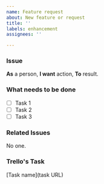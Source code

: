```yaml
---
name: Feature request
about: New feature or request
title: ''
labels: enhancement
assignees: ''

---
```


### Issue

**As** a person,
**I want** action,
**To** result.

### What needs to be done

- [ ] Task 1
- [ ] Task 2
- [ ] Task 3

### Related Issues

No one.

### Trello's Task
[Task name](task URL)
